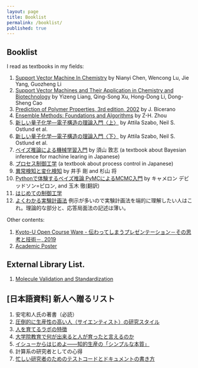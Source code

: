 ```yaml
---
layout: page
title: Booklist
permalink: /booklist/
published: true
---
```


## Booklist

I read as textbooks in my fields:

1. [Support Vector Machine In Chemistry](https://amzn.to/2CE8OZy) by Nianyi Chen, Wencong Lu, Jie Yang, Guozheng Li
1. [
Support Vector Machines and Their Application in Chemistry and Biotechnology](https://amzn.to/32piaTU) by Yizeng Liang, Qing-Song Xu, Hong-Dong Li, Dong-Sheng Cao
1. [Prediction of Polymer Properties, 3rd edition, 2002](https://amzn.to/3eFuhi8) by J. Bicerano
1. [Ensemble Methods: Foundations and Algorithms](https://amzn.to/3fB8uJp) by Z-H. Zhou
1. [新しい量子化学―電子構造の理論入門〈上〉](https://amzn.to/2WoSF10) by Attila Szabo, Neil S. Ostlund et al.
1. [新しい量子化学―電子構造の理論入門〈下〉](https://amzn.to/2ZCNeOd) by Attila Szabo, Neil S. Ostlund et al.
1. [ベイズ推論による機械学習入門](https://amzn.to/2CIjeYc) by 須山 敦志 (a textbook about Bayesian inference for machine learing in Japanese)
1. [プロセス制御工学](https://amzn.to/2OwhpzW) (a textbook about process control in Japanese)
1. [異常検知と変化検知](https://amzn.to/38YOKgz) by 井手 剛 and 杉山 将
1. [Pythonで体験するベイズ推論 PyMCによるMCMC入門](https://amzn.to/3jfNQRF) by キャメロン デビッドソン=ピロン, and 玉木 徹(翻訳)
1. [はじめての制御工学](https://amzn.to/2OHB4NL)
1. [よくわかる実験計画法](https://amzn.to/2CghpSf) 例示が多いので実験計画法を端的に理解したい人はこれ。理論的な部分と、応答局面法の記述は薄い。

Other contents:

1. [Kyoto-U Open Course Ware - 伝わってしまうプレゼンテーション－その思考と技術－, 2019](https://ocw.kyoto-u.ac.jp/ja/opencourse/246)
1. [Academic Poster](https://www.uclan.ac.uk/students/assets/QRG-MS-PPT-Creating-Academic-Posters.pdf)

## External Library List.

1. [Molecule Validation and Standardization](https://github.com/mcs07/MolVS)

## [日本語資料] 新人へ贈るリスト
1. 安宅和人氏の著書（必読）
  1. [圧倒的に生産性の高い人（サイエンティスト）の研究スタイル](https://kaz-ataka.hatenablog.com/entry/20081018/1224287687)
  1. [人を育てるラボの特徴](https://kaz-ataka.hatenablog.com/entry/20081023/1224697602)
  1. [大学院教育で何が出来ると人が育ったと言えるのか](https://kaz-ataka.hatenablog.com/entry/20081028/1225126542)
  1. [イシューからはじめよ――知的生産の「シンプルな本質」](https://www.amazon.co.jp/%E3%82%A4%E3%82%B7%E3%83%A5%E3%83%BC%E3%81%8B%E3%82%89%E3%81%AF%E3%81%98%E3%82%81%E3%82%88%E2%80%95%E7%9F%A5%E7%9A%84%E7%94%9F%E7%94%A3%E3%81%AE%E3%80%8C%E3%82%B7%E3%83%B3%E3%83%97%E3%83%AB%E3%81%AA%E6%9C%AC%E8%B3%AA%E3%80%8D-%E5%AE%89%E5%AE%85%E5%92%8C%E4%BA%BA/dp/4862760856)
1. 計算系の研究者としての心得
  1. [忙しい研究者のためのテストコードとドキュメントの書き方](https://qiita.com/hmkz/items/0689cd85fb3e1adcda1a)
